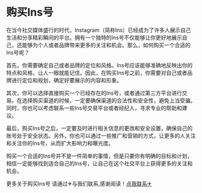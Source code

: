 # 购买Ins号

在当今社交媒体盛行的时代，Instagram（简称Ins）已经成为了许多人展示自己生活和分享精彩瞬间的平台。拥有一个独特的Ins号不仅能够让你更好地展示自己，还能够为个人或者品牌带来更多的关注和机会。那么，如何购买一个合适的Ins号呢？

首先，你需要确定自己或者品牌的定位和风格。Ins号应该能够准确地反映出你的特点和风格，让人一眼就能记住。因此，在购买Ins号之前，你需要对自己或者品牌进行定位和规划，确定好要展示的内容和形象。

其次，你可以选择直接购买一个已经存在的Ins号，或者通过第三方平台进行交易。在选择购买渠道的时候，一定要确保渠道的合法性和安全性，避免上当受骗。同时，你也可以考虑联系一些Ins号交易平台或者经纪人，寻求专业的帮助和建议。

最后，购买Ins号之后，一定要及时进行相关信息的更改和安全设置，确保自己的账号处于安全状态。另外，你也可以通过一些推广和营销的方式，让更多的人关注和关注你的Ins号，从而扩大影响力和曝光度。

购买一个合适的Ins号并不是一件简单的事情，但是只要你有明确的目标和计划，相信一定能够找到适合自己的Ins号，让自己在这个社交平台上获得更多的关注和机会。

更多关于购买Ins号 请通过✈与我们联系,感谢阅读！[点我联系✈](https://www.k02.cc)